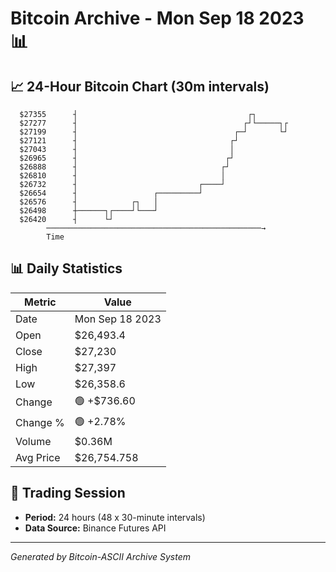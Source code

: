 # Bitcoin Archive - Mon Sep 18 2023 📊

## 📈 24-Hour Bitcoin Chart (30m intervals)

```
  $27355      ┤                                      ┌┐        
  $27277      ┤                                     ┌┘└─────┐┌ 
  $27199      ┤                                   ┌─┘       └┘ 
  $27121      ┤                                  ┌┘            
  $27043      ┤                                  │             
  $26965      ┤                                 ┌┘             
  $26888      ┤                                ┌┘              
  $26810      ┤                                │               
  $26732      ┤                           ┌────┘               
  $26654      ┤                 ┌─────────┘                    
  $26576      ┤            ┌┐   │                              
  $26498      ┼──────┐┌────┘└───┘                              
  $26420      ┤      └┘                                        
        ────────────────────────────────────────────────→
        Time
```

## 📊 Daily Statistics

| Metric | Value |
|--------|-------|
| Date | Mon Sep 18 2023 |
| Open | $26,493.4 |
| Close | $27,230 |
| High | $27,397 |
| Low | $26,358.6 |
| Change | 🟢 +$736.60 |
| Change % | 🟢 +2.78% |
| Volume | $0.36M |
| Avg Price | $26,754.758 |

## 📅 Trading Session

- **Period:** 24 hours (48 x 30-minute intervals)
- **Data Source:** Binance Futures API

---
*Generated by Bitcoin-ASCII Archive System*
